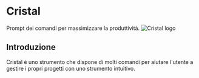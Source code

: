 # Cristal
Prompt dei comandi per massimizzare la produttività.
![Cristal logo](img/Cristal_logo.png)

## Introduzione
Cristal è uno strumento che dispone di molti comandi per aiutare l'utente a gestire i propri progetti con uno strumento intuitivo.  

